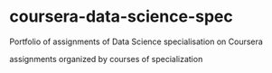 # coursera-data-science-spec
Portfolio of assignments of Data Science specialisation on Coursera

assignments organized by courses of specialization
